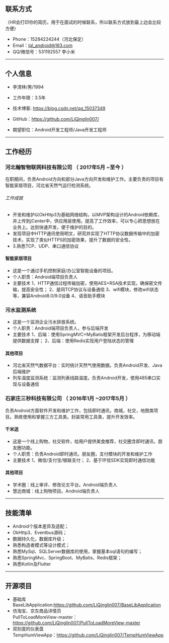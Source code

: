 
## 联系方式
（HR会打印你的简历，用于在面试的时候联系，所以联系方式放到最上边会比较方便）

- Phone：15284224244（河北保定）
- Email：lql_android@163.com
- QQ/微信号：531192557 李小米

---

## 个人信息

 - 李清林/男/1994
 - 工作年限：3.5年
 - 技术博客: https://blog.csdn.net/qq_15037349 
 - GitHub：https://github.com/LiQinglin007/

 - 期望职位：Android开发工程师/Java开发工程师

---

## 工作经历
### 河北翰智物联网科技有限公司 （ 2017年5月 ~至今 ）
在职期间，负责Android方向和部分Java方向开发和维护工作。主要负责的项目有智能家居项目，河北省天然气运行检测系统。
###### 工作成就

* 开发和维护以OkHttp3为基础网络结构，以MVP架构设计的Android依赖库，并上传到jCenter中，供应用层使用。提高了工作效率，可以专心把思想放在业务上。达到快速开发，便于维护的目的。
* 发现项目中HTTP通讯使用明文，研究并实现了HTTP协议数据传输中的加密技术，实现了类似HTTPS的加密效果，提升了数据的安全性。
* 3.熟悉TCP、UDP、串口通信协议

#### 智能家居项目 
* 这是一个通过手机控制家庭/办公室智能设备的项目。
* 个人职责：Android端项目负责人
* 主要技术
  1、HTTP通信过程传输加密，使用AES+RSA技术实现，确保密文传输，提高安全性；
  2、是同TCP协议与设备通信
  3、wifi模块，修改wifi状态等，兼容Android8.0/9.0设备
  4、语音助手模块
### 污水监测系统 
* 这是一个监测企业污水排放系统。
* 个人职责：Android端项目负责人，参与后端开发
* 主要技术
  1、后端：使用SpringMVC+MyBatis框架开发后台程序，为移动端提供数据支撑；
  2、后端：使用Redis实现用户登陆状态的管理

#### 其他项目
* 河北省天然气数据平台：实时统计天然气使用数据。负责Android开发、Java后端维护
* 列车温度监测系统：监测列表线路温度。负责Android开发，使用485串口实现与设备通信

### 石家庄三秒科技有限公司 （ 2016年1月 ~2017年5月 ）
负责Android方面软件开发和维护工作，包括即时通讯，商城，社交，地图类项目。熟练使用和掌握三方工具类。封装常用工具类，提升开发效率。

#### 千米送 
* 这是一个线上购物，社交软件，给用户提供美食推荐，社交圈含即时通讯，朋友圈功能。
* 个人职责：负责Android即时通讯，朋友圈，支付模块的开发和维护工作
* 主要技术
  1、微信/支付宝/银联支付；
  2、基于环信SDK实现即时通信功能
#### 其他项目
* 学术圈：线上审评、修改论文平台。Android端负责人
* 慧远商城：线上购物项目。Android端负责人

---

## 技能清单

* Android个版本差异及适配； 
* OkHttp3、Eventbus源码；
* 数据持久化，数据库升级；
* 熟悉构造者模式等设计模式；
* 熟悉MySql、SQLServer数据库的使用，掌握基本sql语句的编写；
* 熟悉SpringMvc、SpringBoot、MyBatis、Redis框架；
* 熟悉Kotlin及Flutter

---

## 开源项目
* 基础库<br>BaseLibApplication:https://github.com/LiQinglin007/BaseLibApplication  
* 仿淘宝、京东商品详情页<br>PullToLoadMoreView-master：https://github.com/LiQinglin007/PullToLoadMoreView-master 
* 双刻度的仪表盘<br>TempHumViewApp：https://github.com/LiQinglin007/TempHumViewApp 